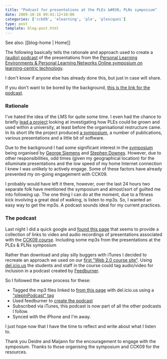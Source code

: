 ```yaml
---
title: "Podcast for presentations at the PLEs &#038; PLNs symposium"
date: 2009-10-16 09:41:12+10:00
categories: ['cck09', 'elearning', 'ple', 'plescquni']
type: post
template: blog-post.html
---
```


See also: [[blog-home | Home]]

The following basically tells the rationale and approach used to create a [(audio) podcast](http://feeds.feedburner.com/Delicious/davidj1/pleplnpodcast) of the presentations from the [Personal Learning Environments & Personal Learning Networks Online symposium on learning-centric technology](http://ltc.umanitoba.ca/blogs/ples/).

I don't know if anyone else has already done this, but just in case will share.

If you don't want to be bored by the background, [this is the link for the podcast](http://feeds.feedburner.com/Delicious/davidj1/pleplnpodcast).

### Rationale

I've hated the idea of the LMS for quite some time. I even had the chance to briefly [lead a project](http://cddu.cqu.edu.au/index.php/PLEs%40CQUni) looking at investigating how PLEs could be grown and used within a university, at least before the organisational restructure came. In its short life the project produced [a symposium](http://cddu.cqu.edu.au/index.php/Symposium_on_Personal_Learning_Environments_2008), a number of publications, various presentations and a little bit of software.

Due to the background I had some significant interest in the [symposium](http://ltc.umanitoba.ca/blogs/ples/) being organised by [George Siemens](http://www.connectivism.ca/) and [Stephen Downes](http://www.downes.ca/). However, due to other responsibilities, odd times (given my geographical location) for the elluminate presentations and the low speed of my home Internet connection I knew I was unlikely to actively engage. Some of these factors have already prevented my on-going engagement with CCK09.

I probably would have left it there, however, over the last 24 hours two separate folk have mentioned the symposium and almost/sort of guilted me into following up. The one thing I can do at the moment, due to a fitness kick involving a great deal of walking, is listen to mp3s. So, I wanted an easy way to get the mp3s. A podcast sounds ideal for my current practices.

### The podcast

Last night I did a quick google and [found this page](http://ltc.umanitoba.ca/wiki/CCK09_Recordings) that seems to provide a collection of links to video and audio recordings of presentations associated with the [CCK09 course](http://ltc.umanitoba.ca/connectivism/). Including some mp3s from the presentations at the PLEs & PLNs symposium

Rather than download and play silly buggers with iTunes I decided to recreate an approach we used on our [first "Web 2.0 course site"](http://webfuse.cqu.edu.au/Courses/EDED11448/). Using [del.icio.us](http://del.icio.us/) the students and staff in the course could tag audio/video for inclusion in a podcast created by [Feedburner](http://www.feedburner.com/).

So I followed the same process for these:

- Tagged the mp3 files linked to [from this page](http://ltc.umanitoba.ca/wiki/CCK09_Recordings) with del.icio.us using a ["pleplnPodcast" tag](http://delicious.com/davidj1/pleplnPodcast)
- Used feedburner to [create the podcast](http://feeds.feedburner.com/Delicious/davidj1/pleplnpodcast)
- Subscribed via iTunes, this podcast is now part of all the other podcasts I follow.
- Synced with the iPhone and I'm away.

I just hope now that I have the time to reflect and write about what I listen to.

Thank you Deidre and Maijann for the encouragement to engage with the symposium. Thanks to those organising the symposium and CCK09 for the resources.